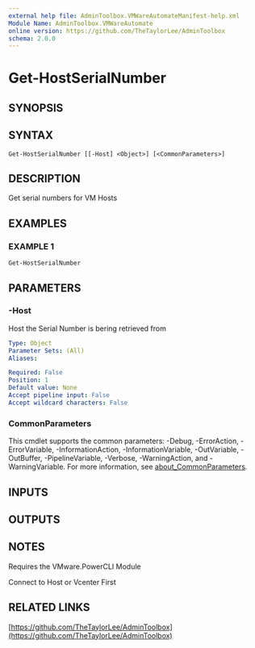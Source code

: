 ```yaml
---
external help file: AdminToolbox.VMWareAutomateManifest-help.xml
Module Name: AdminToolbox.VMWareAutomate
online version: https://github.com/TheTaylorLee/AdminToolbox
schema: 2.0.0
---
```


# Get-HostSerialNumber

## SYNOPSIS

## SYNTAX

```
Get-HostSerialNumber [[-Host] <Object>] [<CommonParameters>]
```

## DESCRIPTION
Get serial numbers for VM Hosts

## EXAMPLES

### EXAMPLE 1
```
Get-HostSerialNumber
```

## PARAMETERS

### -Host
Host the Serial Number is bering retrieved from

```yaml
Type: Object
Parameter Sets: (All)
Aliases:

Required: False
Position: 1
Default value: None
Accept pipeline input: False
Accept wildcard characters: False
```

### CommonParameters
This cmdlet supports the common parameters: -Debug, -ErrorAction, -ErrorVariable, -InformationAction, -InformationVariable, -OutVariable, -OutBuffer, -PipelineVariable, -Verbose, -WarningAction, and -WarningVariable. For more information, see [about_CommonParameters](http://go.microsoft.com/fwlink/?LinkID=113216).

## INPUTS

## OUTPUTS

## NOTES
Requires the VMware.PowerCLI Module

Connect to Host or Vcenter First

## RELATED LINKS

[https://github.com/TheTaylorLee/AdminToolbox](https://github.com/TheTaylorLee/AdminToolbox)


